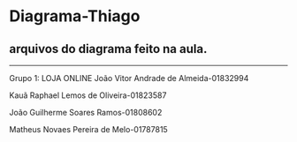 # Diagrama-Thiago
arquivos do diagrama feito na aula.
---------------------------------------
---------------------------------------
Grupo 1: LOJA ONLINE
João Vitor Andrade de Almeida-01832994

Kauã Raphael Lemos de Oliveira-01823587

João Guilherme Soares Ramos-01808602

Matheus Novaes Pereira de Melo-01787815 

